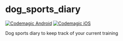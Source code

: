 # dog_sports_diary

[![Codemagic Android](https://api.codemagic.io/apps/669212ad3fa3162726de46d3/android-release-workflow/status_badge.svg)](https://codemagic.io/app/669212ad3fa3162726de46d3/android-release-workflow/latest_build)
[![Codemagic iOS](https://api.codemagic.io/apps/669212ad3fa3162726de46d3/ios-workflow/status_badge.svg)](https://codemagic.io/app/669212ad3fa3162726de46d3/ios-workflow/latest_build)

Dog sports diary to keep track of your current training
